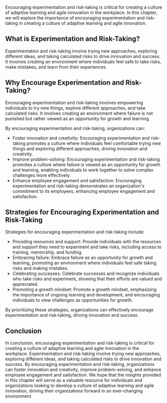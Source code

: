 
Encouraging experimentation and risk-taking is critical for creating a culture of adaptive learning and agile innovation in the workplace. In this chapter, we will explore the importance of encouraging experimentation and risk-taking in creating a culture of adaptive learning and agile innovation.

What is Experimentation and Risk-Taking?
----------------------------------------

Experimentation and risk-taking involve trying new approaches, exploring different ideas, and taking calculated risks to drive innovation and success. It involves creating an environment where individuals feel safe to take risks, make mistakes, and learn from their experiences.

Why Encourage Experimentation and Risk-Taking?
----------------------------------------------

Encouraging experimentation and risk-taking involves empowering individuals to try new things, explore different approaches, and take calculated risks. It involves creating an environment where failure is not punished but rather viewed as an opportunity for growth and learning.

By encouraging experimentation and risk-taking, organizations can:

* Foster innovation and creativity: Encouraging experimentation and risk-taking promotes a culture where individuals feel comfortable trying new things and exploring different approaches, driving innovation and creativity.
* Improve problem-solving: Encouraging experimentation and risk-taking promotes a culture where failure is viewed as an opportunity for growth and learning, enabling individuals to work together to solve complex challenges more effectively.
* Enhance employee engagement and satisfaction: Encouraging experimentation and risk-taking demonstrates an organization's commitment to its employees, enhancing employee engagement and satisfaction.

Strategies for Encouraging Experimentation and Risk-Taking
----------------------------------------------------------

Strategies for encouraging experimentation and risk-taking include:

* Providing resources and support: Provide individuals with the resources and support they need to experiment and take risks, including access to training, mentorship, and funding.
* Embracing failure: Embrace failure as an opportunity for growth and learning, promoting an environment where individuals feel safe taking risks and making mistakes.
* Celebrating successes: Celebrate successes and recognize individuals who take risks and experiment, showing that their efforts are valued and appreciated.
* Promoting a growth mindset: Promote a growth mindset, emphasizing the importance of ongoing learning and development, and encouraging individuals to view challenges as opportunities for growth.

By prioritizing these strategies, organizations can effectively encourage experimentation and risk-taking, driving innovation and success.

Conclusion
----------

In conclusion, encouraging experimentation and risk-taking is critical for creating a culture of adaptive learning and agile innovation in the workplace. Experimentation and risk-taking involve trying new approaches, exploring different ideas, and taking calculated risks to drive innovation and success. By encouraging experimentation and risk-taking, organizations can foster innovation and creativity, improve problem-solving, and enhance employee engagement and satisfaction. We hope that the insights provided in this chapter will serve as a valuable resource for individuals and organizations looking to develop a culture of adaptive learning and agile innovation, driving their organizations forward in an ever-changing environment.
